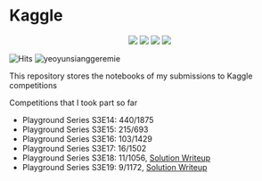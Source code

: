 # Kaggle

<p align="center">
  <img src="https://road-to-kaggle-grandmaster.vercel.app/api/badges/yeoyunsianggeremie/competition/light" />
  <img src="https://road-to-kaggle-grandmaster.vercel.app/api/badges/yeoyunsianggeremie/dataset/light" />
  <img src="https://road-to-kaggle-grandmaster.vercel.app/api/badges/yeoyunsianggeremie/notebook/light" />
  <img src="https://road-to-kaggle-grandmaster.vercel.app/api/badges/yeoyunsianggeremie/discussion/light" />
</p>

![Hits](https://hits.seeyoufarm.com/api/count/incr/badge.svg?url=https%3A%2F%2Fgithub.com%2Fyeoyunsianggeremie%2Fkaggle-badge&count_bg=%23DDAA17&title_bg=%23555555&icon=&icon_color=%23E7E7E7&title=hits&edge_flat=false)
![yeoyunsianggeremie](https://road-to-kaggle-grandmaster.vercel.app/api/simple/yeoyunsianggeremie)

This repository stores the notebooks of my submissions to Kaggle competitions

Competitions that I took part so far
- Playground Series S3E14: 440/1875
- Playground Series S3E15: 215/693
- Playground Series S3E16: 103/1429
- Playground Series S3E17: 16/1502
- Playground Series S3E18: 11/1056, [Solution Writeup](https://www.kaggle.com/competitions/playground-series-s3e18/discussion/423642)
- Playground Series S3E19: 9/1172, [Solution Writeup](https://www.kaggle.com/competitions/playground-series-s3e19/discussion/428300)
